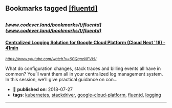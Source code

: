 ## Bookmarks tagged [[fluentd]](https://www.codever.land/search?q=[fluentd])

_<sup><sup>[www.codever.land/bookmarks/t/fluentd](www.codever.land/bookmarks/t/fluentd)</sup></sup>_
---
#### [Centralized Logging Solution for Google Cloud Platform (Cloud Next '18) - 41min](https://www.youtube.com/watch?v=6GQqneNFVkU)
_<sup>https://www.youtube.com/watch?v=6GQqneNFVkU</sup>_

What do configuration changes, stack traces and billing events all have in common? You’ll want them all in your centralized log management system. In this session, we’ll give practical guidance on con...
* :calendar: **published on**: 2018-07-27
* **tags**: [kubernetes](../tagged/kubernetes.md), [stackdriver](../tagged/stackdriver.md), [google-cloud-platform](../tagged/google-cloud-platform.md), [fluentd](../tagged/fluentd.md), [logging](../tagged/logging.md)
---
